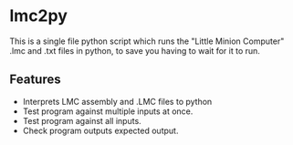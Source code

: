 # lmc2py

This is a single file python script which runs the "Little Minion Computer" .lmc and .txt files in python, to save you having to wait for it to run.

## Features
- Interprets LMC assembly and .LMC files to python
- Test program against multiple inputs at once.
- Test program against all inputs.
- Check program outputs expected output.
